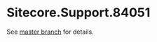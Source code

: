 # Sitecore.Support.84051

See [master branch](https://github.com/sitecoresupport/Sitecore.Support.84051) for details.
